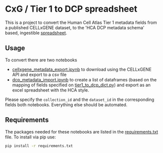 # CxG / Tier 1 to DCP spreadsheet

This is a project to convert the Human Cell Atlas Tier 1 metadata fields from a published CELLxGENE dataset, to the 'HCA DCP metadata schema' based, ingestible [spreadsheet](https://github.com/ebi-ait/geo_to_hca/tree/master/template).

## Usage 
To convert there are two notebooks
* [cellxgene_metadata_export.ipynb](cellxgene_metadata_export.ipynb) to download using the CELLxGENE API and export to a csv file
* [dcp_metadata_import.ipynb](dcp_metadata_import.ipynb) to create a list of dataframes (based on the mapping of fields specified on [tier1_to_dcp_dict.py](tier1_to_dcp_dict.py)) and export as an excel spreadsheet with the HCA style.

Please specify the `collection_id` and the `dataset_id` in the corresponding fields both notebooks. Everything else should be automated.

## Requirements

The packages needed for these notebooks are listed in the [requirements.txt](requirements.txt) file. To install via pip use:
```bash
pip install -r requirements.txt
```